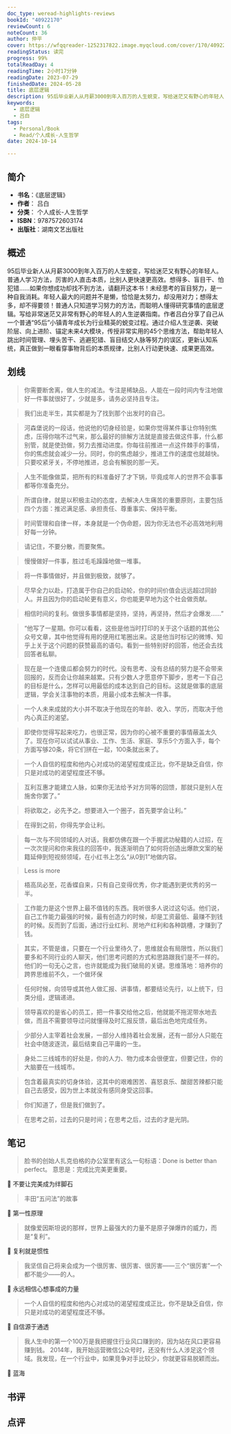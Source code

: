 ```yaml
---
doc_type: weread-highlights-reviews
bookId: "40922170"
reviewCount: 6
noteCount: 36
author: 仲平
cover: https://wfqqreader-1252317822.image.myqcloud.com/cover/170/40922170/t7_40922170.jpg
readingStatus: 读完
progress: 99%
totalReadDay: 4
readingTime: 2小时17分钟
readingDate: 2023-07-29
finishedDate: 2024-05-28
title: 底层逻辑
description: 95后毕业新人从月薪3000到年入百万的人生蜕变，写给迷茫又有野心的年轻人。普通人学习方法，厉害的人直击本质，比别人更快速更高效。想得多、盲目干、怕犯错……如果你想成功却找不到方法，请翻开这本书！未经思考的盲目努力，是一种自我消耗。年轻人最大的问题并不是懒，恰恰是太努力，却没用对力；想得太多，却不得要领！普通人只知道学习努力的方法，而聪明人懂得研究事情的底层逻辑。写给非常迷茫又非常有野心的年轻人的人生逆袭指南。作者吕白分享了自己从一个普通“95后”小镇青年成长为行业精英的蜕变过程。通过介绍人生逆袭、突破阶层、向上进阶、锚定未来4大模块，传授非常实用的45个思维方法，帮助年轻人跳出时间管理、埋头苦干、逃避犯错、盲目结交人脉等努力的误区，更新认知系统，真正做到一眼看穿事物背后的本质规律，比别人行动更快速、成果更高效。
keywords:
  - 底层逻辑
  - 吕白
tags:
  - Personal/Book
  - Read/个人成长-人生哲学
date: 2024-10-14

---
```


## 简介

- **书名**：《底层逻辑》
- **作者**： 吕白
- **分类**： 个人成长-人生哲学
- **ISBN**：9787572603174
- **出版社**：湖南文艺出版社

## 概述

95后毕业新人从月薪3000到年入百万的人生蜕变，写给迷茫又有野心的年轻人。普通人学习方法，厉害的人直击本质，比别人更快速更高效。想得多、盲目干、怕犯错……如果你想成功却找不到方法，请翻开这本书！未经思考的盲目努力，是一种自我消耗。年轻人最大的问题并不是懒，恰恰是太努力，却没用对力；想得太多，却不得要领！普通人只知道学习努力的方法，而聪明人懂得研究事情的底层逻辑。写给非常迷茫又非常有野心的年轻人的人生逆袭指南。作者吕白分享了自己从一个普通“95后”小镇青年成长为行业精英的蜕变过程。通过介绍人生逆袭、突破阶层、向上进阶、锚定未来4大模块，传授非常实用的45个思维方法，帮助年轻人跳出时间管理、埋头苦干、逃避犯错、盲目结交人脉等努力的误区，更新认知系统，真正做到一眼看穿事物背后的本质规律，比别人行动更快速、成果更高效。

## 划线 
 

> 你需要断舍离，做人生的减法。专注是稀缺品，人能在一段时间内专注地做好一件事就很好了，少就是多，请务必坚持且专注。 

> 我们出走半生，其实都是为了找到那个出发时的自己。 

> 河森堡说的一段话，他说他的切身经验是，如果你觉得某件事让你特别焦虑，压得你喘不过气来，那么最好的排解方法就是直接去做这件事，什么都别管，就是使劲做，努力去推动进度。你每往前推进一点这件棘手的事情，你的焦虑就会减少一分。同时，你的焦虑越少，推进工作的速度也就越快。只要咬紧牙关，不停地推进，总会有解脱的那一天。 

> 人生不能像做菜，把所有的料准备好了才下锅，毕竟成年人的世界不会事事都等你准备充分。 

> 所谓自律，就是以积极主动的态度，去解决人生痛苦的重要原则，主要包括四个方面：推迟满足感、承担责任、尊重事实、保持平衡。 

> 时间管理和自律一样，本身就是一个伪命题，因为你无法也不必高效地利用好每一分钟。 

> 请记住，不要分散，而要聚焦。 

> 慢慢做好一件事，胜过毛毛躁躁地做一堆事。 

> 将一件事情做好，并且做到极致，就够了。 

> 尽早全力以赴，打造属于你自己的启动轮，你的时间价值会远远超过同龄人。并且因为你的启动轮更有意义，你也能更早地为这个社会做贡献。 

> 相信时间的复利。做很多事情都是坚持，坚持，再坚持，然后才会爆发……” 

> “他写了一星期。你可以看看，这些是他当时打印的关于这个话题的其他公众号文章，其中他觉得有用的便用红笔圈出来。这是他当时标记的微博、知乎上关于这个问题的获赞最高的语句。看到一些特别好的回答，他还会去找回答者私聊。 

> 现在是一个连傻瓜都会努力的时代。没有思考、没有总结的努力是不会带来回报的，反而会让你越来越累。只有少数人才愿意停下脚步，思考一下自己的目标是什么，怎样可以用最低的成本达到自己的目标。这就是做事的底层逻辑，学会关注事物的本质，用最小成本去解决一件事。 

> 一个人未来成就的大小并不取决于他现在的年龄、收入、学历，而取决于他内心真正的渴望。 

> 即使你觉得写起来吃力，也很正常，因为你的心被不重要的事情蔽盖太久了。现在你可以试试从事业、工作、生活、家庭、享乐5个方面入手，每个方面写够20条，将它们拼在一起，100条就出来了。 

> 一个人自信的程度和他内心对成功的渴望程度成正比，你不是缺乏自信，你只是对成功的渴望程度还不够。 

> 互利互惠才能建立人脉，如果你无法给予对方同等的回馈，那就只是别人在施舍你罢了。” 

> 将欲取之，必先予之。想要进入一个圈子，首先要学会让利。” 

> 在得到之前，你得先学会让利。 

> 每一次与不同领域的人对话，我都仿佛在跟一个手握武功秘籍的人过招，在一次次提问和你来我往的回答中，我逐渐明白了如何将创造出爆款文案的秘籍延伸到短视频领域，在小红书上怎么“从0到1”地做内容。 

> Less is more 

> 梧高凤必至，花香蝶自来，只有自己变得优秀，你才能遇到更优秀的另一半。 

> 工作能力是这个世界上最不值钱的东西。我听很多人说过这句话。他们说，自己工作能力最强的时候，最有创造力的时候，却是工资最低、最赚不到钱的时候。反而到了后面，通过行业红利、房地产红利和各种跳槽，才赚到了钱。 

> 其实，不管是谁，只要在一个行业里待久了，思维就会有局限性，所以我们要多和不同行业的人聊天，他们思考问题的方式和思路跟我们是不一样的。他们的一句无心之言，也许就能成为我们破局的关键。思维落地：培养你的跨界思维前不久，一个做环保 

> 任何时候，向领导或其他人做汇报、讲事情，都要结论先行，以上统下，归类分组，逻辑递进。 

> 领导喜欢的是省心的员工，把一件事交给他之后，他就能不拖泥带水地去做，而且不需要领导过问就懂得及时汇报反馈，最后出色地完成任务。 

> 少部分人主宰着社会发展，一部分人维持着社会发展，还有一部分人只能在社会中随波逐流，最后结束自己平庸的一生。 

> 身处二三线城市的好处是，你的人力、物力成本会很便宜，但要记住，你的大脑要在一线城市。 

> 包含着最真实的切身体验，这其中的艰难困苦、喜怒哀乐、酸甜苦辣都只能自己去感受，因为世上本就没有感同身受这回事。 

> 你们知道了，但是我们做到了。 

> 在思考之前，过去的只是时间；在思考之后，过去的才是光阴。

## 笔记


> 脸书的创始人扎克伯格的办公室里有这么一句标语：Done is better than perfect。
意思是：完成比完美更重要。

💭 不要让完美成为绊脚石

> 丰田“五问法”的故事

💭 第一性原理

> 就像爱因斯坦说的那样，世界上最强大的力量不是原子弹爆炸的威力，而是“复利”。

💭 复利就是惯性

> 我坚信自己将来会成为一个很厉害、很厉害、很厉害——三个“很厉害”一个都不能少——的人。

💭 永远相信心想事成的力量

> 一个人自信的程度和他内心对成功的渴望程度成正比，你不是缺乏自信，你只是对成功的渴望程度还不够。

💭 自信源于通透

> 我人生中的第一个100万是我把握住行业风口赚到的，因为站在风口更容易赚到钱。
2014年，我开始运营微信公众号时，还没有什么人涉足这个领域。我发现，在一个行业中，如果竞争对手比较少，你就更容易脱颖而出。

💭 蓝海

## 书评


## 点评
